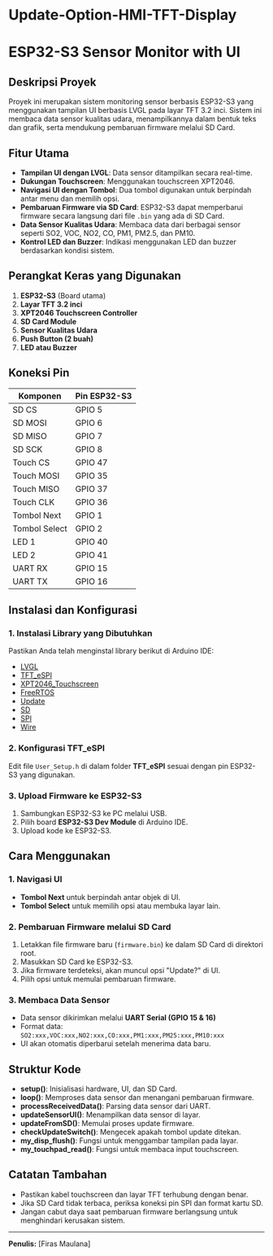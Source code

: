 # Update-Option-HMI-TFT-Display

# ESP32-S3 Sensor Monitor with UI

## Deskripsi Proyek
Proyek ini merupakan sistem monitoring sensor berbasis ESP32-S3 yang menggunakan tampilan UI berbasis LVGL pada layar TFT 3.2 inci. Sistem ini membaca data sensor kualitas udara, menampilkannya dalam bentuk teks dan grafik, serta mendukung pembaruan firmware melalui SD Card.

## Fitur Utama
- **Tampilan UI dengan LVGL**: Data sensor ditampilkan secara real-time.
- **Dukungan Touchscreen**: Menggunakan touchscreen XPT2046.
- **Navigasi UI dengan Tombol**: Dua tombol digunakan untuk berpindah antar menu dan memilih opsi.
- **Pembaruan Firmware via SD Card**: ESP32-S3 dapat memperbarui firmware secara langsung dari file `.bin` yang ada di SD Card.
- **Data Sensor Kualitas Udara**: Membaca data dari berbagai sensor seperti SO2, VOC, NO2, CO, PM1, PM2.5, dan PM10.
- **Kontrol LED dan Buzzer**: Indikasi menggunakan LED dan buzzer berdasarkan kondisi sistem.

## Perangkat Keras yang Digunakan
1. **ESP32-S3** (Board utama)
2. **Layar TFT 3.2 inci**
3. **XPT2046 Touchscreen Controller**
4. **SD Card Module**
5. **Sensor Kualitas Udara**
6. **Push Button (2 buah)**
7. **LED atau Buzzer**

## Koneksi Pin
| Komponen       | Pin ESP32-S3 |
|---------------|-------------|
| SD CS        | GPIO 5       |
| SD MOSI      | GPIO 6       |
| SD MISO      | GPIO 7       |
| SD SCK       | GPIO 8       |
| Touch CS     | GPIO 47      |
| Touch MOSI   | GPIO 35      |
| Touch MISO   | GPIO 37      |
| Touch CLK    | GPIO 36      |
| Tombol Next  | GPIO 1       |
| Tombol Select| GPIO 2       |
| LED 1        | GPIO 40      |
| LED 2        | GPIO 41      |
| UART RX      | GPIO 15      |
| UART TX      | GPIO 16      |

## Instalasi dan Konfigurasi
### 1. Instalasi Library yang Dibutuhkan
Pastikan Anda telah menginstal library berikut di Arduino IDE:
- [LVGL](https://github.com/lvgl/lvgl)
- [TFT_eSPI](https://github.com/Bodmer/TFT_eSPI)
- [XPT2046_Touchscreen](https://github.com/PaulStoffregen/XPT2046_Touchscreen)
- [FreeRTOS](https://github.com/espressif/esp-idf/tree/master/components/freertos)
- [Update](https://github.com/espressif/arduino-esp32/tree/master/libraries/Update)
- [SD](https://github.com/espressif/arduino-esp32/tree/master/libraries/SD)
- [SPI](https://github.com/espressif/arduino-esp32/tree/master/libraries/SPI)
- [Wire](https://www.arduino.cc/en/Reference/Wire)

### 2. Konfigurasi TFT_eSPI
Edit file `User_Setup.h` di dalam folder **TFT_eSPI** sesuai dengan pin ESP32-S3 yang digunakan.

### 3. Upload Firmware ke ESP32-S3
1. Sambungkan ESP32-S3 ke PC melalui USB.
2. Pilih board **ESP32-S3 Dev Module** di Arduino IDE.
3. Upload kode ke ESP32-S3.

## Cara Menggunakan
### 1. Navigasi UI
- **Tombol Next** untuk berpindah antar objek di UI.
- **Tombol Select** untuk memilih opsi atau membuka layar lain.

### 2. Pembaruan Firmware melalui SD Card
1. Letakkan file firmware baru (`firmware.bin`) ke dalam SD Card di direktori root.
2. Masukkan SD Card ke ESP32-S3.
3. Jika firmware terdeteksi, akan muncul opsi "Update?" di UI.
4. Pilih opsi untuk memulai pembaruan firmware.

### 3. Membaca Data Sensor
- Data sensor dikirimkan melalui **UART Serial (GPIO 15 & 16)**
- Format data: `SO2:xxx,VOC:xxx,NO2:xxx,CO:xxx,PM1:xxx,PM25:xxx,PM10:xxx`
- UI akan otomatis diperbarui setelah menerima data baru.

## Struktur Kode
- **setup()**: Inisialisasi hardware, UI, dan SD Card.
- **loop()**: Memproses data sensor dan menangani pembaruan firmware.
- **processReceivedData()**: Parsing data sensor dari UART.
- **updateSensorUI()**: Menampilkan data sensor di layar.
- **updateFromSD()**: Memulai proses update firmware.
- **checkUpdateSwitch()**: Mengecek apakah tombol update ditekan.
- **my_disp_flush()**: Fungsi untuk menggambar tampilan pada layar.
- **my_touchpad_read()**: Fungsi untuk membaca input touchscreen.

## Catatan Tambahan
- Pastikan kabel touchscreen dan layar TFT terhubung dengan benar.
- Jika SD Card tidak terbaca, periksa koneksi pin SPI dan format kartu SD.
- Jangan cabut daya saat pembaruan firmware berlangsung untuk menghindari kerusakan sistem.

---
**Penulis:** [Firas Maulana]  
